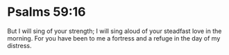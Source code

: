 # Psalms 59:16

But I will sing of your strength; I will sing aloud of your steadfast love in the morning. For you have been to me a fortress and a refuge in the day of my distress.
